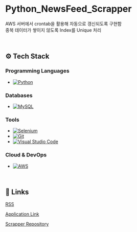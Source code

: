 # Python_NewsFeed_Scrapper

AWS 서버에서 crontab을 활용해 자동으로 갱신되도록 구현함  
중복 데이터가 쌓이지 않도록 Index를 Unique 처리

</br>

## ⚙️ Tech Stack

### Programming Languages
- [![Python](https://img.shields.io/badge/Python-3776AB?style=for-the-badge&logo=python&logoColor=white)](https://www.python.org/)

### Databases
- [![MySQL](https://img.shields.io/badge/MySQL-4479A1?style=for-the-badge&logo=mysql&logoColor=white)](https://www.mysql.com/)

### Tools
- [![Selenium](https://img.shields.io/badge/Selenium-43B02A?style=for-the-badge&logo=selenium&logoColor=white)](https://www.selenium.dev/)
- [![Git](https://img.shields.io/badge/Git-F05032?style=for-the-badge&logo=git&logoColor=white)](https://git-scm.com/)
- [![Visual Studio Code](https://img.shields.io/badge/VS%20Code-007ACC?style=for-the-badge&logo=visualstudiocode&logoColor=white)](https://code.visualstudio.com/)

### Cloud & DevOps
- [![AWS](https://img.shields.io/badge/Amazon%20AWS-232F3E?style=for-the-badge&logo=amazonaws&logoColor=white)](https://aws.amazon.com/)

</br>

## 🚀 Links

[RSS](https://www.newswire.co.kr/?md=A31)

[Application Link](https://news.joonoo.kr/)

[Scrapper Repository](https://github.com/Joonooo/Python_NewsFeed_Scrapper)
